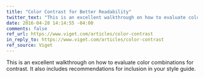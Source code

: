 ```yaml
---
title: "Color Contrast for Better Readability"
twitter_text: "This is an excellent walkthrough on how to evaluate color combinations for contrast"
date: 2016-04-28 14:14:55 -04:00
comments: false
ref_url: https://www.viget.com/articles/color-contrast
in_reply_to: https://www.viget.com/articles/color-contrast
ref_source: Viget
---
```


This is an excellent walkthrough on how to evaluate color combinations for contrast. It also includes recommendations for inclusion in your style guide.